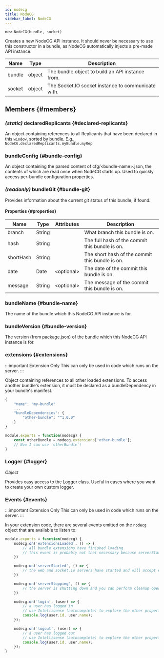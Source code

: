 ```yaml
---
id: nodecg
title: NodeCG
sidebar_label: NodeCG
---
```


`new NodeCG(bundle, socket)`

Creates a new NodeCG API instance. It should never be necessary to use this constructor in a bundle, as NodeCG automatically injects a pre-made API instance.

|  Name  |  Type  |                   Description                      |
| ------ | ------ | -------------------------------------------------- |
| bundle | object | The bundle object to build an API instance from.   |
| socket | object | The Socket.IO socket instance to communicate with. |

## Members {#members}

### _(static)_ declaredReplicants {#declared-replicants}

An object containing references to all Replicants that have been declared in this `window`, sorted by bundle. E.g., `NodeCG.declaredReplicants.myBundle.myRep`

### bundleConfig {#bundle-config}

An object containing the parsed content of cfg/&lt;bundle-name>.json, the contents of which are read once when NodeCG starts up. Used to quickly access per-bundle configuration properties.

### _(readonly)_ bundleGit {#bundle-git}

Provides information about the current git status of this bundle, if found.

#### Properties {#properties}

|    Name   |  Type  |  Attributes   |                  Description                    |
| --------- | ------ | ------------- | ----------------------------------------------- |
| branch    | String |               | What branch this bundle is on.                  |
| hash      | String |               | The full hash of the commit this bundle is on.  |
| shortHash | String |               | The short hash of the commit this bundle is on. |
| date      | Date   | &lt;optional> | The date of the commit this bundle is on.       |
| message   | String | &lt;optional> | The message of the commit this bundle is on.    |

### bundleName {#bundle-name}

The name of the bundle which this NodeCG API instance is for.

### bundleVersion {#bundle-version}

The version (from package.json) of the bundle which this NodeCG API instance is for.

### extensions {#extensions}

:::important Extension Only
This can only be used in code which runs on the server.
:::

Object containing references to all other loaded extensions. To access another bundle's extension, it must be declared as a bundleDependency in your bundle's manifest.

```js title="bundles/my-bundle/package.json"
{
    "name": "my-bundle"
    ...
    "bundleDependencies": {
        "other-bundle": "^1.0.0"
    }
}
```

```js title="bundles/my-bundle/extension.js"
module.exports = function(nodecg) {
    const otherBundle = nodecg.extensions['other-bundle'];
    // Now I can use `otherBundle`!
}
```

### Logger {#logger}

_Object_

Provides easy access to the Logger class. Useful in cases where you want to create your own custom logger.

### Events {#events}

:::important Extension Only
This can only be used in code which runs on the server.
:::

In your extension code, there are several events emitted on the `nodecg` object that are available to listen to:

```ts
module.exports = function(nodecg) {
    nodecg.on('extensionsLoaded', () => {
        // all bundle extensions have finished loading
        // this event is probably not that necessary because serverStarted is emitted shortly after
    })

    nodecg.on('serverStarted', () => {
        // the web and socket.io servers have started and will accept connections
    })

    nodecg.on('serverStopping', () => {
        // the server is shutting down and you can perform cleanup operations here
    })

    nodecg.on('login', (user) => {
        // a user has logged in
        // use Intellisense (autocomplete) to explore the other properties available on the `user` object
        console.log(user.id, user.name);
    });

    nodecg.on('logout', (user) => {
        // a user has logged out
        // use Intellisense (autocomplete) to explore the other properties available on the `user` object
        console.log(user.id, user.name);
    });
}
```
